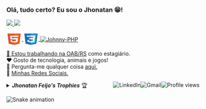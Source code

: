 
### Olá, tudo certo? Eu sou o Jhonatan 😁!

<div align="left">
  <a href="https://github.com/JohnnyNF">
  <img height="150em" src="https://github-readme-stats.vercel.app/api?username=JohnnyNF&show_icons=true&theme=dark&include_all_commits=true&count_private=true" />
  <img height="150em" src="https://github-readme-stats.vercel.app/api/top-langs/?username=JohnnyNF&layout=compact&langs_count=7&theme=dark"/>
</div>
    
<div style="display: inline_block"><br>
  <img align="center" alt="Johnny-HTML" height="30" width="40" src="https://raw.githubusercontent.com/devicons/devicon/master/icons/html5/html5-original.svg">
  <img align="center" alt="Johny-CSS" height="30" width="40" src="https://raw.githubusercontent.com/devicons/devicon/master/icons/css3/css3-original.svg">
  <img align="center" alt="Johnny-PHP" height="30" width="40" src="https://cdn.jsdelivr.net/gh/devicons/devicon/icons/php/php-original.svg">         
</div>

 
:department_store: Estou trabalhando na <a href="https://www.oabrs.org.br/">OAB/RS</a> como estagiário.
<br />
:heart:  Gosto de tecnologia, animais e jogos!
<br />
:speech_balloon: Pergunta-me qualquer coisa <a href="https://github.com/JohnnyNF/JohnnyNF/issues">aqui.</a>
<br />
:link: <a href="https://linkr.bio/johnnynf" target="_blank">Minhas Redes Sociais.</a>

<img src="https://komarev.com/ghpvc/?username=JohnnyNF&label=Profile%20views&color=0e75b6&style=flat-square&color=yellow" title="Profile views" align="right" alt="Profile views" />

<a href="mailto:jhonatanfeijo98@gmail.com">
    <img src="https://img.shields.io/badge/-Gmail-c14438?style=flat-square&logo=Gmail&logoColor=white" title="Send me an email" align="right" alt="Gmail">
</a>

<a href="https://www.linkedin.com/in/jhonatan-feijo/" target="_blank">
    <img src="https://img.shields.io/badge/-LinkedIn-blue?style=flat-square&logo=Linkedin&logoColor=white" title="My Social Network" align="right" alt="LinkedIn">
</a>

<details title="Jhonatan Feijo's Trophies">
    <br />
    <summary align="left"><strong><i>Jhonatan Feijo's Trophies</i></strong> 🏆</summary>
    <p align="center">
        <img 
             src="https://github-profile-trophy.vercel.app/?username=JohnnyNF&column=4&theme=gruvbox&margin-w=4&margin-h=4&no-frame=true" 
             width="60%"
             title="Jhonatan Feijo's Trophies"
        />
    </p>
    <p align="center">
      <a href="https://github.com/JohnnyNF/JohnnyNF/issues">
        <img src="https://img.shields.io/github/issues/JohnnyNF/JohnnyNF" title="issues" alt="issues" /> 
      </a>
      <a href="https://github.com/JohnnyNF/JohnnyNF/network/members">
        <img src="https://img.shields.io/github/forks/JohnnyNF/JohnnyNF" title="forks" alt="forks" /> 
      </a>
      <a href="https://github.com/JohnnyNF/JohnnyNF/stargazers">
        <img src="https://img.shields.io/github/stars/JohnnyNF/JohnnyNF" title="stars" alt="stars" /> 
      </a>
       <a href="https://github.com/JohnnyNF/JohnnyNF/blob/master/LICENSE">
        <img src="https://img.shields.io/github/license/JohnnyNF/JohnnyNF" title="license" alt="license" /> 
      </a>
    </p>
</details>
  
  ![Snake animation](https://github.com/JohnnyNF/JohnnyNF/blob/output/github-contribution-grid-snake.svg)
